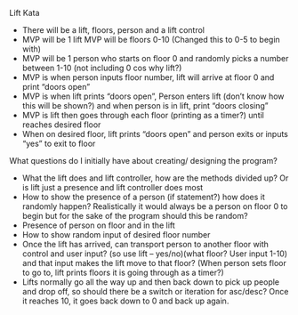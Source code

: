 Lift Kata

- There will be a lift, floors, person and a lift control
- MVP will be 1 lift
MVP will be floors 0-10 (Changed this to 0-5 to begin with)
- MVP will be 1 person who starts on floor 0 and randomly picks a number between 1-10 (not including 0 cos why lift?)
- MVP is when person inputs floor number, lift will arrive at floor 0 and print “doors open”
- MVP is when lift prints “doors open”, Person enters lift (don’t know how this will be shown?) and when person is in lift, print “doors closing”
- MVP is lift then goes through each floor (printing as a timer?) until reaches desired floor
- When on desired floor, lift prints “doors open” and person exits or inputs “yes” to exit to floor

What questions do I initially have about creating/ designing the program?

- What the lift does and lift controller, how are the methods divided up? Or is lift just a presence and lift controller does most
- How to show the presence of a person (if statement?) how does it randomly happen? Realistically it would always be a person on floor 0 to begin but for the sake of the program should this be random?
- Presence of person on floor and in the lift
- How to show random input of desired floor number
- Once the lift has arrived, can transport person to another floor with control and user input? (so use lift – yes/no)(what floor? User input 1-10) and that input makes the lift move to that floor? (When person sets floor to go to, lift prints floors it is going through as a timer?)
- Lifts normally go all the way up and then back down to pick up people and drop off, so should there be a switch or iteration for asc/desc? Once it reaches 10, it goes back down to 0 and back up again.
